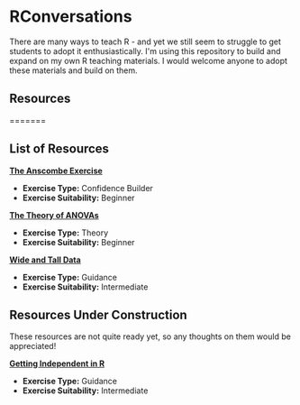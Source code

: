 # RConversations
There are many ways to teach R - and yet we still seem to struggle to get students to adopt it enthusiastically. I'm using this repository to build and expand on my own R teaching materials. I would welcome anyone to adopt these materials and build on them. 



## Resources
=======

## List of Resources


**[The Anscombe Exercise](https://rawgit.com/jillymackay/RConversations/master/AnscombeExercise.html)**

* **Exercise Type:** Confidence Builder
* **Exercise Suitability:** Beginner

**[The Theory of ANOVAs](https://rawgit.com/jillymackay/RConversations/master/GLM-AOVs.html)**

* **Exercise Type:** Theory
* **Exercise Suitability:** Beginner

**[Wide and Tall Data](https://rawgit.com/jillymackay/RConversations/master/WideandTall.html)**

* **Exercise Type:** Guidance
* **Exercise Suitability:** Intermediate



## Resources Under Construction
These resources are not quite ready yet, so any thoughts on them would be appreciated!

**[Getting Independent in R](https://rawgit.com/jillymackay/RConversations/master/IndependentR.html)**

* **Exercise Type:** Guidance
* **Exercise Suitability:** Intermediate
